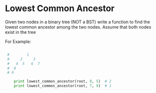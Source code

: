 # Lowest Common Ancestor

Given two nodes in a binary tree (NOT a BST) write a function to find the lowest common ancestor among
the two nodes. Assume that both nodes exist in the tree

For Example:
```python

 #        1
 #     2     3
 #   4  5   6  7
 #  8
 # 9

    print lowest_common_ancestor(root, 8, 5)  # 2
    print lowest_common_ancestor(root, 7, 9)  # 1

```

